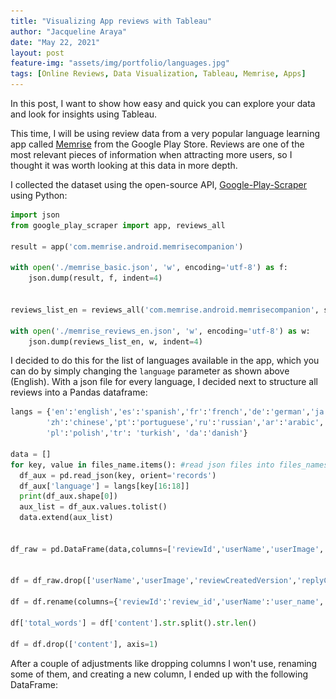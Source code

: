 ```yaml
---
title: "Visualizing App reviews with Tableau"
author: "Jacqueline Araya"
date: "May 22, 2021"
layout: post
feature-img: "assets/img/portfolio/languages.jpg"
tags: [Online Reviews, Data Visualization, Tableau, Memrise, Apps]
---
```


In this post, I want to show how easy and quick you can explore your data and look for insights using Tableau.

This time, I will be using review data from a very popular language learning app called [Memrise](https://play.google.com/store/apps/details?id=com.memrise.android.memrisecompanion&hl=en_GB&gl=US) from the Google Play Store. Reviews are one of the most relevant pieces of information when attracting more users, so I thought it was worth looking at this data in more depth.


I collected the dataset using the open-source API, [Google-Play-Scraper](https://pypi.org/project/google-play-scraper/) using Python:


```python
import json
from google_play_scraper import app, reviews_all

result = app('com.memrise.android.memrisecompanion')

with open('./memrise_basic.json', 'w', encoding='utf-8') as f:
	json.dump(result, f, indent=4)


reviews_list_en = reviews_all('com.memrise.android.memrisecompanion', sleep_milliseconds=100, language='en')

with open('./memrise_reviews_en.json', 'w', encoding='utf-8') as w:
	json.dump(reviews_list_en, w, indent=4)
```

I decided to do this for the list of languages available in the app, which you can do by simply changing the `language` parameter as shown above (English). With a json file for every language, I decided next to structure all reviews into a Pandas dataframe:


```python
langs = {'en':'english','es':'spanish','fr':'french','de':'german','ja':'japanese','it':'italian','ko':'korean',\
		'zh':'chinese','pt':'portuguese','ru':'russian','ar':'arabic','nl':'dutch','sv':'swedish','no':'norwegian',\
		'pl':'polish','tr': 'turkish', 'da':'danish'}

data = []
for key, value in files_name.items(): #read json files into files_names dictionary
  df_aux = pd.read_json(key, orient='records')
  df_aux['language'] = langs[key[16:18]]
  print(df_aux.shape[0])
  aux_list = df_aux.values.tolist()
  data.extend(aux_list)
  

df_raw = pd.DataFrame(data,columns=['reviewId','userName','userImage','content','score','thumbsUpCount','reviewCreatedVersion','at','replyContent','repliedAt','language'])


df = df_raw.drop(['userName','userImage','reviewCreatedVersion','replyContent','repliedAt'], axis=1)

df = df.rename(columns={'reviewId':'review_id','userName':'user_name', 'thumbsUpCount':'thumbsup_count', 'at':'timestamp'})

df['total_words'] = df['content'].str.split().str.len()

df = df.drop(['content'], axis=1)
```

After a couple of adjustments like dropping columns I won't use, renaming some of them, and creating a new column, I ended up with the following DataFrame:


<div>
    <style scoped>
		dataframe tbody tr th:only-of-type {
		vertical-align: middle;
		}

		.dataframe tbody tr th {
		vertical-align: top;
		}

		.dataframe thead th {
		text-align: right;
        }
    </style>
    <table border="1" class="dataframe">
        <thead>
          <tr style="text-align: right;">
            <th></th>
            <th>review_id</th>
            <th>score</th>
            <th>thumbsup_count</th>
            <th>timestamp</th>
            <th>language</th>
            <th>total_words</th>
          </tr>
        </thead>
        <tbody>
          <tr>
            <th>0</th>
            <td>gp:AOqpTOHamIweFSBCS7OWLBfdyWjz3WgGmb0n8-MEeo5...</td>
            <td>2</td>
            <td>0</td>
            <td>2021-05-19 15:44:07</td>
            <td>english</td>
            <td>16.0</td>
          </tr>
          <tr>
            <th>1</th>
            <td>gp:AOqpTOGI8LwkPYOi1l8BX2GJAEx-FKWmnVb1NK2UrAE...</td>
            <td>5</td>
            <td>0</td>
            <td>2021-05-19 15:16:39</td>
            <td>english</td>
            <td>1.0</td>
          </tr>
          <tr>
            <th>2</th>
            <td>gp:AOqpTOHCthAjKSUTaGwEOycjfNY61otauSj_6kDwxhy...</td>
            <td>4</td>
            <td>0</td>
            <td>2021-05-19 14:49:37</td>
            <td>english</td>
            <td>12.0</td>
          </tr>
          <tr>
            <th>3</th>
            <td>gp:AOqpTOEibnCpS70HfqEt0wqObDehV1GrFzQeKw9Jbtp...</td>
            <td>5</td>
            <td>0</td>
            <td>2021-05-19 14:44:03</td>
            <td>english</td>
            <td>4.0</td>
          </tr>
          <tr>
            <th>4</th>
            <td>gp:AOqpTOFidYL61WOS0IsVF3tdBe2Of6Q28oEZfowTAJH...</td>
            <td>5</td>
            <td>0</td>
            <td>2021-05-19 14:28:16</td>
            <td>english</td>
            <td>15.0</td>
          </tr>
          <tr>
            <th>5</th>
            <td>gp:AOqpTOGuXG3mnaWJ4Uj96R5hpCsWz-YGSkZ1Dd9xgLf...</td>
            <td>4</td>
            <td>0</td>
            <td>2021-05-19 12:41:31</td>
            <td>english</td>
            <td>9.0</td>
          </tr>
          <tr>
            <th>6</th>
            <td>gp:AOqpTOEp_tmeJqpXiVjsSEeqc6IUNV8btLarVNESB04...</td>
            <td>5</td>
            <td>0</td>
            <td>2021-05-19 12:23:26</td>
            <td>english</td>
            <td>2.0</td>
          </tr>
          <tr>
            <th>7</th>
            <td>gp:AOqpTOGZB1cGF07pZ8A6Gzr_RARdP4-BwljmaTnEDXi...</td>
            <td>5</td>
            <td>0</td>
            <td>2021-05-19 12:16:25</td>
            <td>english</td>
            <td>2.0</td>
          </tr>
          <tr>
            <th>8</th>
            <td>gp:AOqpTOFjeVT0CnGViQUSEWLYkugC7Wyyh03CnIZxMqR...</td>
            <td>4</td>
            <td>0</td>
            <td>2021-05-19 11:06:25</td>
            <td>english</td>
            <td>3.0</td>
          </tr>
          <tr>
            <th>9</th>
            <td>gp:AOqpTOHkCP3JjEm3V7FQ_JQQ9fCbOVLCORMBloB2aHq...</td>
            <td>5</td>
            <td>0</td>
            <td>2021-05-19 09:19:35</td>
            <td>english</td>
            <td>38.0</td>
          </tr>
          <tr>
            <th>...</th>
            <td>...</td>
            <td>...</td>
            <td>...</td>
            <td>...</td>
            <td>...</td>
            <td>...</td>
          </tr>
        </tbody>
    </table>
</div>



```python
df.to_csv('memrise_df_languages.csv', index=False)

```

The resulting CSV file has 509,904 reviews...not bad! I decided to leave out the content of each review for now (I don't intend to do text analysis here) and use the count of words of each review instead, maybe there's some interesting there.

Now that I'm done with the collection and processing part we can load the data into Tableau and start exploring!

First, let's confirm what the [Google Play Store](https://play.google.com/store/apps/details?id=com.memrise.android.memrisecompanion) tells us about the number of reviews per score for this app. By looking at the following histogram, it's clear that the collected data follows the same *J-shaped* distribution:

<img src="/assets/img/portfolio/memrise_reviews/histogramcounts.png" width="550" height="400" style="display: block; margin: auto;" />

Now, let's see the number of reviews per language:


<img src="/assets/img/portfolio/memrise_reviews/hist_perlanguage.png" style="display: block; margin: auto;" />

We can see that reviews written in English surpass by far the number of reviews of any other language, and it is almost the same amount as the 3 following languages: Spanish, Portuguese and Russian. Also, it's worth noting that the review system of the app is not doing so well for north-European languages such as Swedish, Norwegian, and Danish.

Now, I'm wondering how the number of reviews has evolved over time, and whether there is any sign of trends going on.


<img src="/assets/img/portfolio/memrise_reviews/reviewcount_evolution_basic.jpg"  style="display: block; margin: auto;" />

The plot above tells us that the peak in the number of reviews occurred in August 2017, and it suggests that overall 2017 has been the year with more ratings for the app. The Memrise app was launched in September 2010 but probably was available at the Google Play Store a bit later. You can see a very low growth at the beginning of the graph during 2013-2015 and it's around the end of 2015 and the beginning of 2016 where the company started to get much more user interaction through ratings. Then, after 2017 the number of ratings has been in steady decline from that August 2017 peak, with some minor peaks during mostly winter times. 

There is no clear evidence of any seasonal behaviour of users, meaning you can't predict when users are most likely to review the app. Nevertheless, there is a clear upwards tendency during the first years and a clear downward tendency in most recent years. Interestingly enough, I thought there would be a major increase in reviews during the first months of the pandemic, around March-April 2020, but it doesn't appear to be the case (reviews don't necessarily translate into more app usage). 


Next, I was curious about the growth in the number of reviews across the years by language. The following plot shows the fraction of the total number of reviews of each language during each year:


<img src="/assets/img/portfolio/memrise_reviews/fraction_count_language_all.jpg"  style="display: block; margin: auto;" />

It is particularly hard to see individual growth, but it is possible to see that in 2016, reviews in Korean represent 33% of its total, while 43% of reviews in Chinese were made in 2017, which we known by the plot above, was the year with the highest peak in reviews. In contrast, we can see that for Arabic, a smaller proportion of its total reviews were made during earlier years, and a bigger number of reviews were made later after the 2017 peak.


A nice feature of Tableau is the highlighter option, which lets you see a particular value shading the rest of them. I wanted to highlight the fraction of the total reviews in English, since they represent the majority of reviews:

<img src="/assets/img/portfolio/memrise_reviews/fraction_count_language_english.jpg"  style="display: block; margin: auto;" />

And, what we can observe here, is that reviews in English follow the same pattern as the rest of the languages, having no particular increase or decrease out of the *normal* growth in each year.

To follow this idea, I wanted to plot the cumulative growth in number of reviews per language across years:

<img src="/assets/img/portfolio/memrise_reviews/cumulative_count_language_all.jpg"  style="display: block; margin: auto;" />

This plot confirms that the number of reviews in Japanese was the one that grew earlier and reviews in Arabic were the ones that grew slower. The difference in this rate of growth is most notably in 2017, when Japanese reviews already accounted for more than 76% of reviews, while by the same time, reviews in Arabic only accounted for 49% of its total reviews.


And last but not least, as I mentioned above, I calculated the count of words each review has, for people that write content along with the score. I was interested if there was any difference in the number of words a person leaving a review uses in each different language. And this is a tricky one because the difference can be confounded among many things including differences in the alphabet, to length of sentences, to how much a language uses concepts, like kanjis, instead of words.

So, having this in mind, I plotted the standard deviation in the number of words per language:

<img src="/assets/img/portfolio/memrise_reviews/std_dv_wordcount.jpg"  style="display: block; margin: auto;" />

And, not surprisingly, languages that use kanjis have a lower standard deviation than western languages, and languages that are very similar and have a common root appear together, like Spanish and Portuguese, or Dutch and Swedish, or English and German. What the standard deviation tells us is the number of words in each language the reviews tend to deviate from the average amount of words for the same language.

It's easy to see that with a couple of plots quickly made on Tableau, you can rapidly get to know more about the data and see if there's anything worth exploring in more depth before doing any more complex models or analysis. 